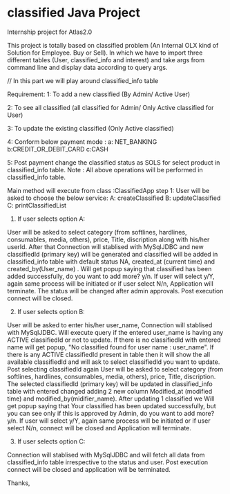 # classified Java Project

Internship project for Atlas2.0

This project is totally based on classified problem (An Internal OLX kind of Solution for Employee. Buy or Sell). In which we have to import three different tables (User, classified_info and interest) and take args from command line and display data according to query args.

// In this part we will play around classified_info table 

Requirement:
1: To add a new classified (By Admin/ Active User)

2: To see all classified (all classified for Admin/ Only Active classified for User)

3: To update the existing classified (Only Active classified)

4: Conform below payment mode :
        a: NET_BANKING
        b:CREDIT_OR_DEBIT_CARD
        c:CASH
        
5: Post payment change the classified status as SOLS for select product in classified_info table.
Note : All above operations will be performed in classified_info table.

Main method will execute from class :ClassifiedApp 
step 1: User will be asked to choose the below service:
        A: createClassified
        B: updateClassified
        C: printClassifiedList
        
1) If user selects option A:

User will be asked to select category (from softlines, hardlines, consumables, media, others), price, Title, discription along with his/her userId. After that Connection will stablised with MySqlJDBC and new classifiedId (primary key) will be generated and classified will be added in classified_info table with default status NA, created_at (current time) and created_by(User_name) . Will get popup saying that classified has been added successfully, do you want to add more? y/n. If user will select y/Y, again same process will be initiated or if user select N/n, Application will terminate. The status will be changed after admin approvals. 
Post execution connect will be closed.

2) If user selects option B:

User will be asked to enter his/her user_name, Connection will stablised with MySqlJDBC. Will execute query if the entered user_name is having any ACTIVE classifiedId or not to update. If there is no classifiedId with entered name will get popup, "No classified found for user name : user_name". If there is any ACTIVE classifiedId present in table then it will show the all available classifiedId and will ask to select classifiedId you want to update. Post selecting classifiedId again User will be asked to select category (from softlines, hardlines, consumables, media, others), price, Title, discription. The selected classifiedId (primary key) will be updated in classified_info table with entered changed adding 2 new column Modified_at (modified time) and modified_by(midifier_name). After updating 1 classified we Will get popup saying that Your classified has been updated successfully, but you can see only if this is approved by Admin, do you want to add more? y/n. If user will select y/Y, again same process will be initiated or if user select N/n,  connect will be closed and Application will terminate.

3) If user selects option C:

Connection will stablised with MySqlJDBC and will fetch all data from classified_info table irrespective to the status and user. Post execution connect will be closed and application will be terminated.

Thanks, 
